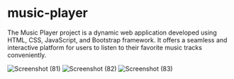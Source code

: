 # music-player
The Music Player project is a dynamic web application developed using HTML, CSS, JavaScript, and Bootstrap framework. It offers a seamless and interactive platform for users to listen to their favorite music tracks conveniently.

![Screenshot (81)](https://github.com/Drishtidagar04/music-player/assets/110250573/1650b8ad-fc83-45c6-a2bc-d8908024cce6)
![Screenshot (82)](https://github.com/Drishtidagar04/music-player/assets/110250573/1c7f2e50-800b-42a9-bbe6-cf84d8cba674)
![Screenshot (83)](https://github.com/Drishtidagar04/music-player/assets/110250573/4de5f944-d97b-429d-beac-17580365cc14)
